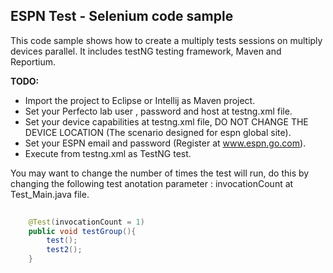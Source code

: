## ESPN Test - Selenium code sample

This code sample shows how to create a multiply tests sessions on multiply devices parallel. 
It includes testNG testing framework, Maven and Reportium. 

**TODO:**
- Import the project to Eclipse or Intellij as Maven project.
- Set your Perfecto lab user , password and host at testng.xml file.
- Set your device capabilities at testng.xml file, DO NOT CHANGE THE DEVICE LOCATION (The scenario designed for espn global site).
- Set your ESPN email and password (Register at www.espn.go.com).
- Execute from testng.xml as TestNG test.

You may want to change the number of times the test will run, do this by changing the following test anotation parameter : 
invocationCount at Test_Main.java file.

```java
	
    @Test(invocationCount = 1)
    public void testGroup(){
        test();
        test2();
    }
```
